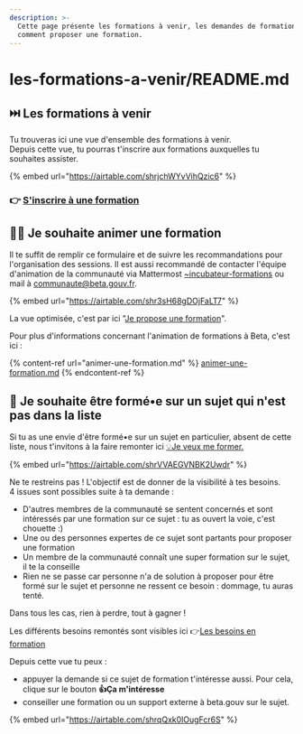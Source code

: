 ```yaml
---
description: >-
  Cette page présente les formations à venir, les demandes de formations et
  comment proposer une formation.
---
```


# les-formations-a-venir/README.md

## ⏭️ Les formations à venir

Tu trouveras ici une vue d'ensemble des formations à venir.\
Depuis cette vue, tu pourras t'inscrire aux formations auxquelles tu souhaites assister.

{% embed url="https://airtable.com/shrjchWYvVihQzic6" %}

### 👉 [S'inscrire à une formation](https://airtable.com/shr5Uaqje8eV9BabU)

## 🧑‍🏫 Je souhaite animer une formation

Il te suffit de remplir ce formulaire et de suivre les recommandations pour l'organisation des sessions. Il est aussi recommandé de contacter l'équipe d'animation de la communauté via Mattermost [\~incubateur-formations](https://mattermost.incubateur.net/betagouv/channels/incubateur-formations) ou mail à communaute@beta.gouv.fr.

{% embed url="https://airtable.com/shr3sH68gDOjFaLT7" %}

La vue optimisée, c'est par ici "[Je propose une formation](https://airtable.com/shr3sH68gDOjFaLT7)".

Pour plus d'informations concernant l'animation de formations à Beta, c'est ici :

{% content-ref url="animer-une-formation.md" %}
[animer-une-formation.md](animer-une-formation.md)
{% endcontent-ref %}

## 👀 Je souhaite être formé•e sur un sujet qui n'est pas dans la liste

Si tu as une envie d'être formé•e sur un sujet en particulier, absent de cette liste, nous t'invitons à la faire remonter ici [💡Je veux me former.](https://airtable.com/shrVVAEGVNBK2Uwdr)

{% embed url="https://airtable.com/shrVVAEGVNBK2Uwdr" %}

Ne te restreins pas ! L'objectif est de donner de la visibilité à tes besoins.\
4 issues sont possibles suite à ta demande :

* D'autres membres de la communauté se sentent concernés et sont intéressés par une formation sur ce sujet : tu as ouvert la voie, c'est chouette :)
* Une ou des personnes expertes de ce sujet sont partants pour proposer une formation
* Un membre de la communauté connaît une super formation sur le sujet, il te la conseille
* Rien ne se passe car personne n'a de solution à proposer pour être formé sur le sujet et personne ne ressent ce besoin : dommage, tu auras tenté.

Dans tous les cas, rien à perdre, tout à gagner !

Les différents besoins remontés sont visibles ici 👉[Les besoins en formation](https://airtable.com/shrqQxk0lOugFcr6S)

Depuis cette vue tu peux :

* appuyer la demande si ce sujet de formation t'intéresse aussi. Pour cela, clique sur le bouton **👍Ça m'intéresse**
* conseiller une formation ou un support externe à beta.gouv sur le sujet.

{% embed url="https://airtable.com/shrqQxk0lOugFcr6S" %}
